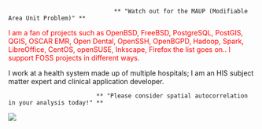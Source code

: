                                   ** "Watch out for the MAUP (Modifiable Area Unit Problem)" **

</span> <span style="color: red;"> I am a fan of projects such as OpenBSD, FreeBSD, PostgreSQL, PostGIS, QGIS, OSCAR EMR, Open Dental, OpenSSH, OpenBGPD, Hadoop, Spark, LibreOffice, CentOS, openSUSE, Inkscape, Firefox the list goes on.. I support FOSS projects in different ways. 

I work at a health system made up of multiple hospitals; I am an HIS subject matter expert and clinical application developer.  </span>

                             ** "Please consider spatial autocorrelation in your analysis today!" **

![](https://komarev.com/ghpvc/?username=asterismm54&color=blueviolet)
